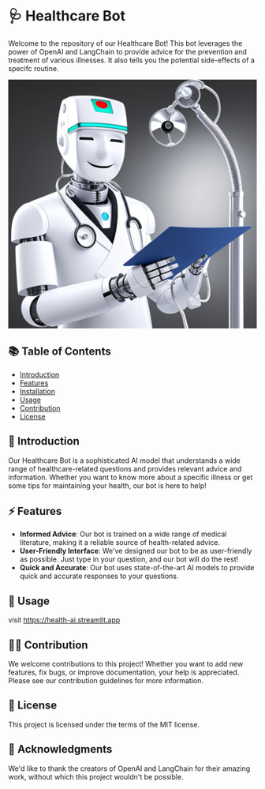 # 🩺 Healthcare Bot

Welcome to the repository of our Healthcare Bot! This bot leverages the power of OpenAI and LangChain to provide advice for the prevention and treatment of various illnesses. It also tells you the potential side-effects of a specifc routine.

![Healthcare Bot Image](doc.png)

## 📚 Table of Contents
- [Introduction](#-introduction)
- [Features](#-features)
- [Installation](#-installation)
- [Usage](#-usage)
- [Contribution](#-contribution)
- [License](#-license)

## 🌟 Introduction

Our Healthcare Bot is a sophisticated AI model that understands a wide range of healthcare-related questions and provides relevant advice and information. Whether you want to know more about a specific illness or get some tips for maintaining your health, our bot is here to help!

## ⚡ Features

- **Informed Advice**: Our bot is trained on a wide range of medical literature, making it a reliable source of health-related advice.
- **User-Friendly Interface**: We've designed our bot to be as user-friendly as possible. Just type in your question, and our bot will do the rest!
- **Quick and Accurate**: Our bot uses state-of-the-art AI models to provide quick and accurate responses to your questions.


## 🚀 Usage

visit https://health-ai.streamlit.app

## 👩‍💻 Contribution
We welcome contributions to this project! Whether you want to add new features, fix bugs, or improve documentation, your help is appreciated. Please see our contribution guidelines for more information.

## 📄 License
This project is licensed under the terms of the MIT license.

## 🙏 Acknowledgments
We'd like to thank the creators of OpenAI and LangChain for their amazing work, without which this project wouldn't be possible.


